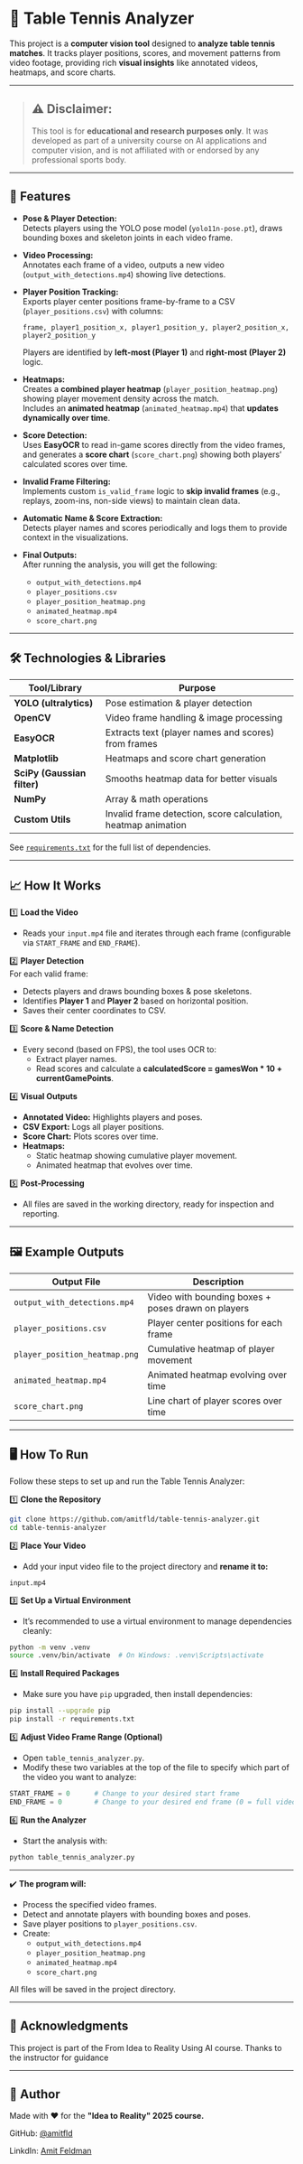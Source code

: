 # 🏓 Table Tennis Analyzer

This project is a **computer vision tool** designed to **analyze table tennis matches**. It tracks player positions, scores, and movement patterns from video footage, providing rich **visual insights** like annotated videos, heatmaps, and score charts.

---

> ## ⚠️ **Disclaimer:**  
> This tool is for **educational and research purposes only**. It was developed as part of a university course on AI applications and computer vision, and is not affiliated with or endorsed by any professional sports body.

---

## 🚀 Features

- **Pose & Player Detection:**  
  Detects players using the YOLO pose model (`yolo11n-pose.pt`), draws bounding boxes and skeleton joints in each video frame.

- **Video Processing:**  
  Annotates each frame of a video, outputs a new video (`output_with_detections.mp4`) showing live detections.

- **Player Position Tracking:**  
  Exports player center positions frame-by-frame to a CSV (`player_positions.csv`) with columns:
  ```
  frame, player1_position_x, player1_position_y, player2_position_x, player2_position_y
  ```
  Players are identified by **left-most (Player 1)** and **right-most (Player 2)** logic.

- **Heatmaps:**  
  Creates a **combined player heatmap** (`player_position_heatmap.png`) showing player movement density across the match.  
  Includes an **animated heatmap** (`animated_heatmap.mp4`) that **updates dynamically over time**.

- **Score Detection:**  
  Uses **EasyOCR** to read in-game scores directly from the video frames, and generates a **score chart** (`score_chart.png`) showing both players’ calculated scores over time.

- **Invalid Frame Filtering:**  
  Implements custom `is_valid_frame` logic to **skip invalid frames** (e.g., replays, zoom-ins, non-side views) to maintain clean data.

- **Automatic Name & Score Extraction:**  
  Detects player names and scores periodically and logs them to provide context in the visualizations.

- **Final Outputs:**  
  After running the analysis, you will get the following:
  - `output_with_detections.mp4`
  - `player_positions.csv`
  - `player_position_heatmap.png`
  - `animated_heatmap.mp4`
  - `score_chart.png`

---

## 🛠 Technologies & Libraries

| Tool/Library             | Purpose                                                      |
|--------------------------|--------------------------------------------------------------|
| **YOLO (ultralytics)**   | Pose estimation & player detection                           |
| **OpenCV**               | Video frame handling & image processing                      |
| **EasyOCR**              | Extracts text (player names and scores) from frames          |
| **Matplotlib**           | Heatmaps and score chart generation                          |
| **SciPy (Gaussian filter)** | Smooths heatmap data for better visuals                   |
| **NumPy**                | Array & math operations                                      |
| **Custom Utils**         | Invalid frame detection, score calculation, heatmap animation|

See [`requirements.txt`](requirements.txt) for the full list of dependencies.

---

## 📈 How It Works

1️⃣ **Load the Video**  
- Reads your `input.mp4` file and iterates through each frame (configurable via `START_FRAME` and `END_FRAME`).

2️⃣ **Player Detection**  
For each valid frame:
- Detects players and draws bounding boxes & pose skeletons.
- Identifies **Player 1** and **Player 2** based on horizontal position.
- Saves their center coordinates to CSV.

3️⃣ **Score & Name Detection**  
- Every second (based on FPS), the tool uses OCR to:
  - Extract player names.
  - Read scores and calculate a **calculatedScore = gamesWon * 10 + currentGamePoints**.

4️⃣ **Visual Outputs**
- **Annotated Video:** Highlights players and poses.
- **CSV Export:** Logs all player positions.
- **Score Chart:** Plots scores over time.
- **Heatmaps:** 
  - Static heatmap showing cumulative player movement.
  - Animated heatmap that evolves over time.

5️⃣ **Post-Processing**
- All files are saved in the working directory, ready for inspection and reporting.

---

## 🖼 Example Outputs

| Output File                         | Description                                                         |
|-------------------------------------|---------------------------------------------------------------------|
| `output_with_detections.mp4`        | Video with bounding boxes + poses drawn on players                  |
| `player_positions.csv`              | Player center positions for each frame                              |
| `player_position_heatmap.png`       | Cumulative heatmap of player movement                               |
| `animated_heatmap.mp4`              | Animated heatmap evolving over time                                 |
| `score_chart.png`                   | Line chart of player scores over time                               |

---

## 🖥️ How To Run

Follow these steps to set up and run the Table Tennis Analyzer:

1️⃣ **Clone the Repository**

```bash
git clone https://github.com/amitfld/table-tennis-analyzer.git
cd table-tennis-analyzer
```

2️⃣ **Place Your Video**

- Add your input video file to the project directory and **rename it to:**

```
input.mp4
```

3️⃣ **Set Up a Virtual Environment**

- It’s recommended to use a virtual environment to manage dependencies cleanly:

```bash
python -m venv .venv
source .venv/bin/activate  # On Windows: .venv\Scripts\activate
```

4️⃣ **Install Required Packages**

- Make sure you have `pip` upgraded, then install dependencies:

```bash
pip install --upgrade pip
pip install -r requirements.txt
```

5️⃣ **Adjust Video Frame Range (Optional)**

- Open `table_tennis_analyzer.py`.
- Modify these two variables at the top of the file to specify which part of the video you want to analyze:

```python
START_FRAME = 0      # Change to your desired start frame
END_FRAME = 0        # Change to your desired end frame (0 = full video)
```

6️⃣ **Run the Analyzer**

- Start the analysis with:

```bash
python table_tennis_analyzer.py
```

---

✔️ **The program will:**

- Process the specified video frames.
- Detect and annotate players with bounding boxes and poses.
- Save player positions to `player_positions.csv`.
- Create:
  - `output_with_detections.mp4`
  - `player_position_heatmap.png`
  - `animated_heatmap.mp4`
  - `score_chart.png`

All files will be saved in the project directory.

---

## 🙌 Acknowledgments

This project is part of the From Idea to Reality Using AI course. Thanks to the instructor for guidance

---

## 👤 Author

Made with ❤️ for the **"Idea to Reality" 2025 course.**

GitHub: [@amitfld](https://github.com/amitfld)

LinkdIn: [Amit Feldman](https://www.linkedin.com/in/amit-fld/)

